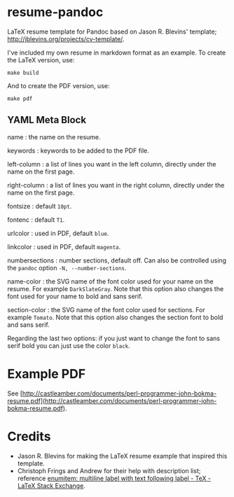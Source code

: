 # resume-pandoc

LaTeX resume template for Pandoc based on Jason R. Blevins' template;
http://jblevins.org/projects/cv-template/.

I've included my own resume in markdown format as an example.
To create the LaTeX version, use:

~~~
make build
~~~

And to create the PDF version, use:

~~~
make pdf
~~~

## YAML Meta Block

name
 : the name on the resume.

keywords
 : keywords to be added to the PDF file.

left-column
 : a list of lines you want in the left column, directly under the name
   on the first page.

right-column
 : a list of lines you want in the right column, directly under the
   name on the first page.
   
fontsize
 : default `10pt`.

fontenc
 : default `T1`.

urlcolor
 : used in PDF, default `blue`.
 
linkcolor
 : used in PDF, default `magenta`.
 
numbersections
 : number sections, default off. Can also be controlled using the
 `pandoc` option `-N, --number-sections`.

name-color
 : the SVG name of the font color used for your name on the
 resume. For example `DarkSlateGray`. Note that this option
 also changes the font used for your name to bold and sans serif.

section-color
 : the SVG name of the font color used for sections. For example
 `Tomato`.  Note that this option also changes the section font to
 bold and sans serif.

Regarding the last two options: if you just want to change the font to
sans serif bold you can just use the color `black`.

# Example PDF

See [http://castleamber.com/documents/perl-programmer-john-bokma-resume.pdf](http://castleamber.com/documents/perl-programmer-john-bokma-resume.pdf).

# Credits

- Jason R. Blevins for making the LaTeX resume example that inspired this
  template.
- Christoph Frings and Andrew for their help with description list; reference
  [enumitem: multiline label with text following label - TeX - LaTeX Stack Exchange](https://tex.stackexchange.com/questions/323903/enumitem-multiline-label-with-text-following-label).
